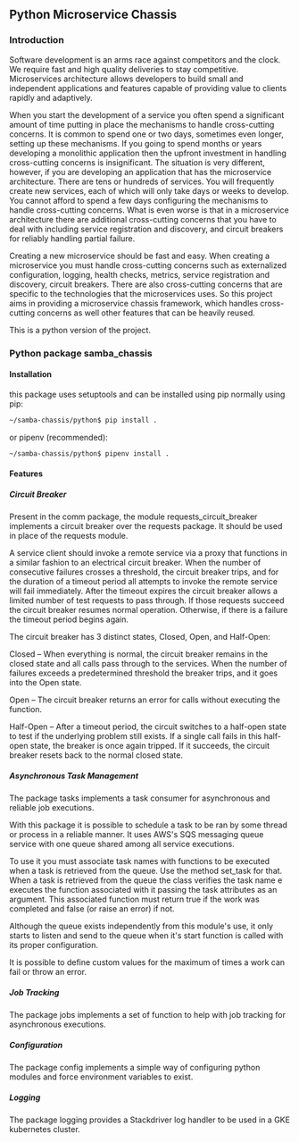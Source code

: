 ## Python Microservice Chassis

### Introduction
Software development is an arms race against 
competitors and the clock. We require fast and
high quality deliveries to stay competitive.
Microservices architecture allows developers 
to build small and independent applications and
features capable of providing value to clients
rapidly and adaptively.

When you start the development of a service 
you often spend a significant amount of time 
putting in place the mechanisms to handle 
cross-cutting concerns. It is common to spend 
one or two days, sometimes even longer, setting 
up these mechanisms. If you going to spend months 
or years developing a monolithic application 
then the upfront investment in handling cross-cutting 
concerns is insignificant. The situation is very 
different, however, if you are developing an 
application that has the microservice architecture. 
There are tens or hundreds of services. You will 
frequently create new services, each of which will 
only take days or weeks to develop. You cannot 
afford to spend a few days configuring the mechanisms 
to handle cross-cutting concerns. What is even worse 
is that in a microservice architecture there are 
additional cross-cutting concerns that you have to 
deal with including service registration and discovery, 
and circuit breakers for reliably handling partial 
failure. 

Creating a new microservice should be fast 
and easy. When creating a microservice you must 
handle cross-cutting concerns such as externalized 
configuration, logging, health checks, metrics, 
service registration and discovery, circuit breakers. 
There are also cross-cutting concerns that are 
specific to the technologies that the microservices 
uses. So this project aims in providing a 
microservice chassis framework, which handles 
cross-cutting concerns as well other features that
can be heavily reused.

This is a python version of the project.

### Python package samba_chassis
#### Installation
this package uses setuptools and can be installed
using pip normally using pip:
```bash
~/samba-chassis/python$ pip install .
```
or pipenv (recommended):
```bash
~/samba-chassis/python$ pipenv install .
```

#### Features

##### Circuit Breaker
Present in the comm package, the module 
requests_circuit_breaker implements a circuit 
breaker over the requests package. It should
be used in place of the requests module.

A service client should invoke a remote service via a proxy
that functions in a similar fashion to an electrical circuit
breaker. When the number of consecutive failures crosses a
threshold, the circuit breaker trips, and for the duration of
a timeout period all attempts to invoke the remote service will
fail immediately. After the timeout expires the circuit breaker
allows a limited number of test requests to pass through. If
those requests succeed the circuit breaker resumes normal operation.
Otherwise, if there is a failure the timeout period begins again.

The circuit breaker has 3 distinct states, Closed, Open, and Half-Open:

Closed – When everything is normal, the circuit breaker remains
in the closed state and all calls pass through to the services.
When the number of failures exceeds a predetermined threshold the
breaker trips, and it goes into the Open state.

Open – The circuit breaker returns an error for calls without
executing the function.

Half-Open – After a timeout period, the circuit switches to a
half-open state to test if the underlying problem still exists.
If a single call fails in this half-open state, the breaker is
once again tripped. If it succeeds, the circuit breaker resets
back to the normal closed state. 
  
##### Asynchronous Task Management
The package tasks implements a task consumer for asynchronous 
and reliable job executions.

With this package it is possible to schedule a task to be ran by
some thread or process in a reliable manner.
It uses AWS's SQS messaging queue service with one queue
shared among all service executions.

To use it you must associate task names with functions to be 
executed when a task is retrieved from the queue. Use the 
method set_task for that. When a task is retrieved from the 
queue the class verifies the task name e executes
the function associated with it passing the task attributes 
as an argument. This associated function must return true 
if the work was completed and false (or raise an error) if not.

Although the queue exists independently from this module's 
use, it only starts to listen and send to the queue when it's
start function is called with its proper configuration.

It is possible to define custom values for the maximum of 
times a work can fail or throw an error.

##### Job Tracking
The package jobs implements a set of function to help with
job tracking for asynchronous executions.

##### Configuration
The package config implements a simple way of configuring
python modules and force environment variables to exist.

##### Logging
The package logging provides a Stackdriver log handler to be
used in a GKE kubernetes cluster.

 